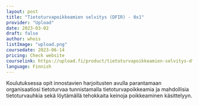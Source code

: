 ```yaml
---
layout: post
title: "Tietoturvapoikkeamien selvitys (DFIR) - 0x1"
provider: "Upload"
date: 2023-03-02
draft: false
author: whois
listImage: "upload.png"
coursedate: 2023-06-14
pricing: Check website
courselink: https://upload.fi/product/tietoturvapoikkeamien-selvitys-dfir/
language: Finnish
---
```


Koulutuksessa opit innostavien harjoitusten avulla parantamaan organisaatiosi tietoturvaa tunnistamalla tietoturvapoikkeamia ja mahdollisia tietoturvauhkia sekä löytämällä tehokkaita keinoja poikkeaminen käsittelyyn.
